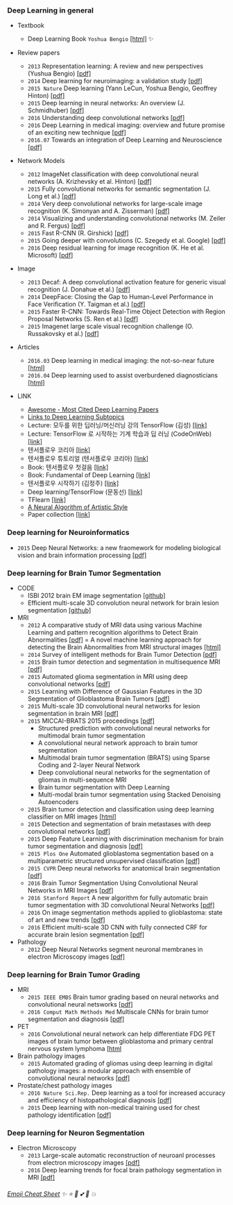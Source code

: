 
### Deep Learning in general
* Textbook
  * Deep Learning Book `Yoshua Bengio` [[html]](http://www.deeplearningbook.org/) :sparkles:
  
* Review papers
  * `2013` Representation learning: A review and new perspectives (Yushua Bengio) [[pdf]](http://www.cl.uni-heidelberg.de/courses/ws14/deepl/BengioETAL12.pdf)
  * `2014` Deep learning for neuroimaging: a validation study [[pdf]](http://journal.frontiersin.org/article/10.3389/fnins.2014.00229/full)
  * `2015 Nature` Deep learning (Yann LeCun, Yoshua Bengio, Geoffrey Hinton) [[pdf]](http://www.nature.com/nature/journal/v521/n7553/full/nature14539.html)
  * `2015` Deep learning in neural networks: An overview (J. Schmidhuber) [[pdf]](http://www2.econ.iastate.edu/tesfatsi/DeepLearningInNeuralNetworksOverview.JSchmidhuber2015.pdf)  
  * `2016` Understanding deep convolutional networks [[pdf]](http://rsta.royalsocietypublishing.org/content/374/2065/20150203)
  * `2016` Deep Learning in medical imaging: overview and future promise of an exciting new technique [[pdf]](http://ieeexplore.ieee.org/stamp/stamp.jsp?arnumber=7463094)
  * `2016.07` Towards an integration of Deep Learning and Neuroscience [[pdf]](http://biorxiv.org/content/biorxiv/early/2016/06/13/058545.full.pdf)

* Network Models    
  * `2012` ImageNet classification with deep convolutional neural networks (A. Krizhevsky et al. Hinton) [[pdf]](http://papers.nips.cc/paper/4824-imagenet-classification-with-deep-convolutional-neural-networks.pdf)
  * `2015` Fully convolutional networks for semantic segmentation (J. Long et al.) [[pdf]](http://www.cv-foundation.org/openaccess/content_cvpr_2015/papers/Long_Fully_Convolutional_Networks_2015_CVPR_paper.pdf)
  * `2014` Very deep convolutional networks for large-scale image recognition (K. Simonyan and A. Zisserman) [[pdf]](http://arxiv.org/pdf/1409.1556)
  * `2014` Visualizing and understanding convolutional networks (M. Zeiler and R. Fergus) [[pdf]](http://arxiv.org/pdf/1311.2901)
  * `2015` Fast R-CNN (R. Girshick) [[pdf]](http://www.cv-foundation.org/openaccess/content_iccv_2015/papers/Girshick_Fast_R-CNN_ICCV_2015_paper.pdf)
  * `2015` Going deeper with convolutions (C. Szegedy et al. Google) [[pdf]](http://www.cv-foundation.org/openaccess/content_cvpr_2015/papers/Szegedy_Going_Deeper_With_2015_CVPR_paper.pdf) 
  * `2016` Deep residual learning for image recognition (K. He et al. Microsoft) [[pdf]](http://arxiv.org/pdf/1512.03385)

* Image
  * `2013` Decaf: A deep convolutional activation feature for generic visual recognition (J. Donahue et al.) [[pdf]](http://arxiv.org/pdf/1310.1531)
  * `2014` DeepFace: Closing the Gap to Human-Level Performance in Face Verification (Y. Taigman et al.) [[pdf]](http://www.cv-foundation.org/openaccess/content_cvpr_2014/papers/Taigman_DeepFace_Closing_the_2014_CVPR_paper.pdf)
  * `2015` Faster R-CNN: Towards Real-Time Object Detection with Region Proposal Networks (S. Ren et al.) [[pdf]](http://papers.nips.cc/paper/5638-faster-r-cnn-towards-real-time-object-detection-with-region-proposal-networks.pdf)  
  * `2015` Imagenet large scale visual recognition challenge (O. Russakovsky et al.) [[pdf]](http://arxiv.org/pdf/1409.0575)  
  
* Articles
  * `2016.03` Deep learning in medical imaging: the not-so-near future [[html]](http://www.diagnosticimaging.com/pacs-and-informatics/deep-learning-medical-imaging-not-so-near-future)
  * `2016.04` Deep learning used to assist overburdened diagnosticians [[html]](https://www.sciencedaily.com/releases/2016/04/160404134050.htm)

  
* LINK
  * [Awesome - Most Cited Deep Learning Papers](https://github.com/terryum/awesome-deep-learning-papers)
  * [Links to Deep Learning Subtopics](http://memkite.com/deep-learning-bibliography/)
  * Lecture: 모두를 위한 딥러닝/머신러닝 강의 TensorFlow (김성) [[link]](http://hunkim.github.io/ml/)
  * Lecture: TensorFlow 로 시작하는 기계 학습과 딥 러닝 (CodeOnWeb) [[link]](https://codeonweb.com/course/7e8c4944-308e-410e-85aa-644624613741)
  * 텐서플로우 코리아 [[link]](https://tensorflowkorea.wordpress.com/)
  * 텐서플로우 튜토리얼 (텐서플로우 코리아) [[link]](https://tensorflowkorea.wordpress.com/2015/12/04/%ED%85%90%EC%84%9C%ED%94%8C%EB%A1%9C%EC%9A%B0-%ED%8A%9C%ED%86%A0%EB%A6%AC%EC%96%BC-1/comment-page-1/)
  * Book: 텐서플로우 첫걸음 [[link]](https://tensorflowkorea.wordpress.com/2015/12/04/%ED%85%90%EC%84%9C%ED%94%8C%EB%A1%9C%EC%9A%B0-%ED%8A%9C%ED%86%A0%EB%A6%AC%EC%96%BC-1/comment-page-1/)
  * Book: Fundamental of Deep Learning [[link]](https://tensorflowkorea.wordpress.com/2016/04/18/fundamental-of-deep-learning-preview/)
  * 텐서플로우 시작하기 (김정주) [[link]](https://gist.github.com/haje01/202ac276bace4b25dd3f)
  * Deep learning/TensorFlow (문동선) [[link]](http://dsmoon.tistory.com/category/Deep%20Learning/TensorFlow)
  * TFlearn [[link]](http://tflearn.org/)
  * [A Neural Algorithm of Artistic Style](http://sanghyukchun.github.io/92)
  * Paper collection [[link]](https://github.com/HFTrader/DeepLearningBook/blob/master/DeepLearningPapers.md)
  
### Deep learning for Neuroinformatics
  * `2015` Deep Neural Networks: a new fraomework for modeling biological vision and brain information processing [[pdf]](http://www.annualreviews.org/doi/pdf/10.1146/annurev-vision-082114-035447)

### Deep learning for Brain Tumor Segmentation
* CODE
  * ISBI 2012 brain EM image segmentation [[github]](https://github.com/ahmed-fakhry/dive)
  * Efficient multi-scale 3D convolution neural network for brain lesion segmentation [[github]](https://github.com/Kamnitsask/deepmedic)
* MRI
  * `2012` A comparative study of MRI data using various Machine Learning and pattern recognition algorithms to Detect Brain Abnormalities [[pdf]](http://crpit.com/confpapers/CRPITV134Singh.pdf) = A novel machine learning approach for detecting the Brain Abnormalities from MRI structural images [[html]](http://link.springer.com/chapter/10.1007%2F978-3-642-34123-6_9#page-1)
  * `2014` Survey of intelligent methods for Brain Tumor Detection [[pdf]](http://www.ijcsi.org/papers/IJCSI-11-5-1-108-117.pdf)
  * `2015` Brain tumor detection and segmentation in multisequence MRI [[pdf]](https://www.vutbr.cz/www_base/zav_prace_soubor_verejne.php?file_id=109549)
  * `2015` Automated glioma segmentation in MRI using deep convolutional networks  [[pdf]](http://www.diva-portal.org/smash/get/diva2:841518/FULLTEXT01.pdf)
  * `2015` Learning with Difference of Gaussian Features in the 3D Segmentation of Glioblastoma Brain Tumors [[pdf]](http://cs229.stanford.edu/proj2015/277_report.pdf)
  * `2015` Multi-scale 3D convolutional neural networks for lesion segmentation in brain MRI [[pdf]](http://www.doc.ic.ac.uk/~bglocker/pdfs/kamnitsas2015isles.pdf)
  * `2015` MICCAI-BRATS 2015 proceedings [[pdf]](http://people.csail.mit.edu/menze/papers/proceedings_miccai_brats_2015.pdf)
    * Structured prediction with convolutional neural networks for multimodal brain tumor segmentation
    * A convolutional neural network approach to brain tumor segmentation
    * Multimodal brain tumor segmentation (BRATS) using Sparse Coding and 2-layer Neural Network
    * Deep convolutional neural networks for the segmentation of gliomas in multi-sequence MRI
    * Brain tumor segmentation with Deep Learning
    * Multi-modal brain tumor segmentation using Stacked Denoising Autoencoders
  * `2015` Brain tumor detection and classification using deep learning classifier on MRI images  [[html]](http://www.maxwellsci.com/jp/abstract.php?jid=RJASET&no=547&abs=08)
  * `2015` Detection and segmentation of brain metastases with deep convolutional networks [[pdf]](http://www.diva-portal.se/smash/get/diva2:853460/FULLTEXT01.pdf)
  * `2015` Deep Feature Learning with discrimination mechanism for brain tumor segmentation and diagnosis [[pdf]](http://ieeexplore.ieee.org/stamp/stamp.jsp?arnumber=7415818) 
  * `2015 Plos One` Automated glioblastoma segmentation based on a multiparametric structured unsupervised classification [[pdf]](http://journals.plos.org/plosone/article?id=10.1371/journal.pone.0125143) 
  * `2015 CVPR` Deep neural networks for anatomical brain segmentation [[pdf]](https://www.semanticscholar.org/paper/Deep-neural-networks-for-anatomical-brain-Br%C3%A9bisson-Montana/1689c752d566a2b3bdee46d0b87d7623c66218d0)
  * `2016` Brain Tumor Segmentation Using Convolutional Neural Networks in MRI Images [[pdf]](http://ieeexplore.ieee.org/document/7426413/?tp=&arnumber=7426413&punumber%3D42)
  * `2016 Stanford Report` A new algorithm for fully automatic brain tumor segmentation with 3D convolutional Neural Networks [[pdf]](http://cs231n.stanford.edu/reports2016/322_Report.pdf)
  * `2016` On image segmentation methods applied to glioblastoma: state of art and new trends [[pdf]](https://hal.archives-ouvertes.fr/hal-01325355/document)
  * `2016` Efficient multi-scale 3D CNN with fully connected CRF for accurate brain lesion segmentation [[pdf]](http://arxiv.org/pdf/1603.05959v2.pdf)
* Pathology
  * `2012` Deep Neural Networks segment neuronal membranes in electron Microscopy images [[pdf]](http://papers.nips.cc/paper/4741-deep-neural-networks-segment-neuronal-membranes-in-electron-microscopy-images)
  
### Deep learning for Brain Tumor Grading
* MRI
  * `2015 IEEE EMBS` Brain tumor grading based on neural networks and convolutional neural netsworks [[pdf]](http://www.ncbi.nlm.nih.gov/pubmed/26736358)
  * `2016 Comput Math Methods Med` Multiscale CNNs for brain tumor segmentation and diagnosis [[pdf]](http://www.ncbi.nlm.nih.gov/pmc/articles/PMC4812495/pdf/CMMM2016-8356294.pdf)
* PET
  * `2016` Convolutional neural network can help differentiate FDG PET images of brain tumor between glioblastoma and primary central nervous system lymphoma [[html](http://jnm.snmjournals.org/content/57/supplement_2/1855?related-urls=yes&legid=jnumed;57/supplement_2/1855)
* Brain pathology images
  * `2015` Automated grading of gliomas using deep learning in digital pathology images: a modular approach with ensemble of convolutional neural networks [[pdf]](http://www.ncbi.nlm.nih.gov/pmc/articles/PMC4765616/pdf/2243353.pdf)
* Prostate/chest pathology images
  * `2016 Nature Sci.Rep.` Deep learning as a tool for increased accuracy and efficiency of histopathological diagnosis [[pdf]](http://www.nature.com/articles/srep26286)
  * `2015` Deep learning with non-medical training used for chest pathology identification [[pdf]](https://www.cs.tau.ac.il/~wolf/papers/SPIE15chest.pdf)

### Deep learning for Neuron Segmentation
* Electron Microscopy  
  * `2013` Large-scale automatic reconstruction of neuroanl processes from electron microscopy images [[pdf]](https://arxiv.org/pdf/1303.7186.pdf)
  * `2016` Deep learning trends for focal brain pathology segmentation in MRI [[pdf]](https://arxiv.org/pdf/1607.05258.pdf)


###### [Emoji Cheat Sheet](http://www.webpagefx.com/tools/emoji-cheat-sheet/) :sparkles: :star: :star2: :two_hearts: :gift_heart:  :boom: 
